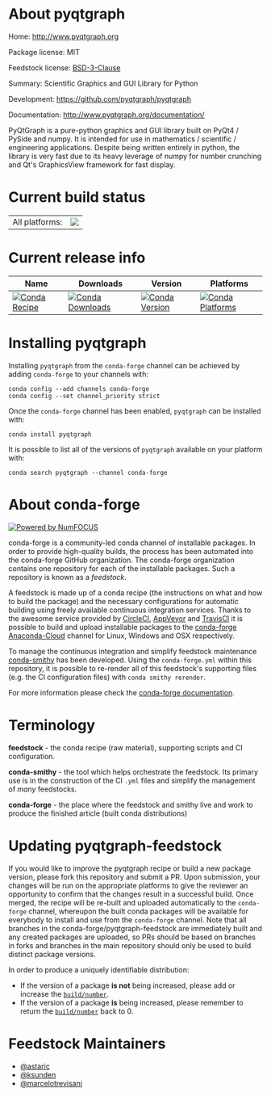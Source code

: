 About pyqtgraph
===============

Home: http://www.pyqtgraph.org

Package license: MIT

Feedstock license: [BSD-3-Clause](https://github.com/conda-forge/pyqtgraph-feedstock/blob/master/LICENSE.txt)

Summary: Scientific Graphics and GUI Library for Python

Development: https://github.com/pyqtgraph/pyqtgraph

Documentation: http://www.pyqtgraph.org/documentation/

PyQtGraph is a pure-python graphics and GUI library built on PyQt4 /
PySide and numpy. It is intended for use in mathematics / scientific /
engineering applications. Despite being written entirely in python, the
library is very fast due to its heavy leverage of numpy for number
crunching and Qt's GraphicsView framework for fast display.


Current build status
====================


<table><tr><td>All platforms:</td>
    <td>
      <a href="https://dev.azure.com/conda-forge/feedstock-builds/_build/latest?definitionId=4130&branchName=master">
        <img src="https://dev.azure.com/conda-forge/feedstock-builds/_apis/build/status/pyqtgraph-feedstock?branchName=master">
      </a>
    </td>
  </tr>
</table>

Current release info
====================

| Name | Downloads | Version | Platforms |
| --- | --- | --- | --- |
| [![Conda Recipe](https://img.shields.io/badge/recipe-pyqtgraph-green.svg)](https://anaconda.org/conda-forge/pyqtgraph) | [![Conda Downloads](https://img.shields.io/conda/dn/conda-forge/pyqtgraph.svg)](https://anaconda.org/conda-forge/pyqtgraph) | [![Conda Version](https://img.shields.io/conda/vn/conda-forge/pyqtgraph.svg)](https://anaconda.org/conda-forge/pyqtgraph) | [![Conda Platforms](https://img.shields.io/conda/pn/conda-forge/pyqtgraph.svg)](https://anaconda.org/conda-forge/pyqtgraph) |

Installing pyqtgraph
====================

Installing `pyqtgraph` from the `conda-forge` channel can be achieved by adding `conda-forge` to your channels with:

```
conda config --add channels conda-forge
conda config --set channel_priority strict
```

Once the `conda-forge` channel has been enabled, `pyqtgraph` can be installed with:

```
conda install pyqtgraph
```

It is possible to list all of the versions of `pyqtgraph` available on your platform with:

```
conda search pyqtgraph --channel conda-forge
```


About conda-forge
=================

[![Powered by
NumFOCUS](https://img.shields.io/badge/powered%20by-NumFOCUS-orange.svg?style=flat&colorA=E1523D&colorB=007D8A)](https://numfocus.org)

conda-forge is a community-led conda channel of installable packages.
In order to provide high-quality builds, the process has been automated into the
conda-forge GitHub organization. The conda-forge organization contains one repository
for each of the installable packages. Such a repository is known as a *feedstock*.

A feedstock is made up of a conda recipe (the instructions on what and how to build
the package) and the necessary configurations for automatic building using freely
available continuous integration services. Thanks to the awesome service provided by
[CircleCI](https://circleci.com/), [AppVeyor](https://www.appveyor.com/)
and [TravisCI](https://travis-ci.com/) it is possible to build and upload installable
packages to the [conda-forge](https://anaconda.org/conda-forge)
[Anaconda-Cloud](https://anaconda.org/) channel for Linux, Windows and OSX respectively.

To manage the continuous integration and simplify feedstock maintenance
[conda-smithy](https://github.com/conda-forge/conda-smithy) has been developed.
Using the ``conda-forge.yml`` within this repository, it is possible to re-render all of
this feedstock's supporting files (e.g. the CI configuration files) with ``conda smithy rerender``.

For more information please check the [conda-forge documentation](https://conda-forge.org/docs/).

Terminology
===========

**feedstock** - the conda recipe (raw material), supporting scripts and CI configuration.

**conda-smithy** - the tool which helps orchestrate the feedstock.
                   Its primary use is in the construction of the CI ``.yml`` files
                   and simplify the management of *many* feedstocks.

**conda-forge** - the place where the feedstock and smithy live and work to
                  produce the finished article (built conda distributions)


Updating pyqtgraph-feedstock
============================

If you would like to improve the pyqtgraph recipe or build a new
package version, please fork this repository and submit a PR. Upon submission,
your changes will be run on the appropriate platforms to give the reviewer an
opportunity to confirm that the changes result in a successful build. Once
merged, the recipe will be re-built and uploaded automatically to the
`conda-forge` channel, whereupon the built conda packages will be available for
everybody to install and use from the `conda-forge` channel.
Note that all branches in the conda-forge/pyqtgraph-feedstock are
immediately built and any created packages are uploaded, so PRs should be based
on branches in forks and branches in the main repository should only be used to
build distinct package versions.

In order to produce a uniquely identifiable distribution:
 * If the version of a package **is not** being increased, please add or increase
   the [``build/number``](https://docs.conda.io/projects/conda-build/en/latest/resources/define-metadata.html#build-number-and-string).
 * If the version of a package **is** being increased, please remember to return
   the [``build/number``](https://docs.conda.io/projects/conda-build/en/latest/resources/define-metadata.html#build-number-and-string)
   back to 0.

Feedstock Maintainers
=====================

* [@astaric](https://github.com/astaric/)
* [@ksunden](https://github.com/ksunden/)
* [@marcelotrevisani](https://github.com/marcelotrevisani/)

